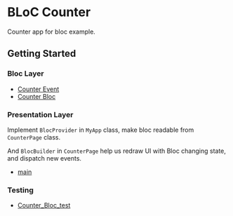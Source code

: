 # BLoC Counter

Counter app for bloc example.

## Getting Started

### Bloc Layer

* [Counter Event](lib/CounterEvent.dart)
* [Counter Bloc](lib/CounterBloc.dart)



### Presentation Layer

Implement `BlocProvider` in `MyApp` class, make bloc readable from `CounterPage` class.

And `BlocBuilder` in `CounterPage` help us redraw UI  with Bloc changing state, and dispatch new events. 

* [main](lib/main.dart)



### Testing

* [Counter_Bloc_test](test/counter_bloc_test.dart)